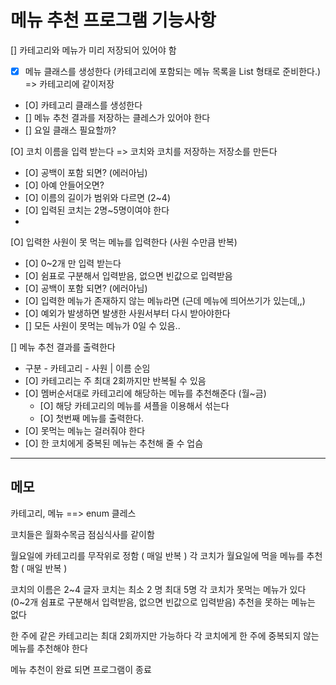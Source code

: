 # 메뉴 추천 프로그램 기능사항
[] 카테고리와 메뉴가 미리 저장되어 있어야 함
 - [X] 메뉴 클래스를 생성한다 (카테고리에 포함되는 메뉴 목록을 List<String> 형태로 준비한다.) => 카테고리에 같이저장
 - [O] 카테고리 클래스를 생성한다
 - [] 메뉴 추천 결과를 저장하는 클레스가 있어야 한다
 - [] 요일 클래스 필요할까?

[O] 코치 이름을 입력 받는다 => 코치와 코치를 저장하는 저장소를 만든다
 - [O] 공백이 포함 되면? (에러아님)
 - [O] 아예 안들어오면?
 - [O] 이름의 길이가 범위와 다르면 (2~4)
 - [O] 입력된 코치는 2명~5명이여야 한다
 - 
[O] 입력한 사원이 못 먹는 메뉴를 입력한다 (사원 수만큼 반복)
 - [O] 0~2개 만 입력 받는다
 - [O] 쉼표로 구분해서 입력받음, 없으면 빈값으로 입력받음
 - [O] 공백이 포함 되면? (에러아님)
 - [O] 입력한 메뉴가 존재하지 않는 메뉴라면 (근데 메뉴에 띄어쓰기가 있는데,,)
 - [O] 예외가 발생하면 발생한 사원서부터 다시 받아야한다
 - [] 모든 사원이 못먹는 메뉴가 0일 수 있음..

[] 메뉴 추천 결과를 출력한다
 - 구분 - 카테고리 - 사원 | 이름 순임
 - [O] 카테고리는 주 최대 2회까지만 반복될 수 있음 
 - [O] 멤버순서대로 카테고리에 해당하는 메뉴를 추천해준다 (월~금)
   - [O] 해당 카테고리의 메뉴를 셔플을 이용해서 섞는다
   - [O] 첫번째 메뉴를 출력한다.
 - [O] 못먹는 메뉴는 걸러줘야 한다
 - [O] 한 코치에게 중복된 메뉴는 추천해 줄 수 업슴
---
## 메모 

카테고리, 메뉴 ==> enum 클레스 


코치들은 월화수목금 점심식사를 같이함

월요일에 카테고리를 무작위로 정함 ( 매일 반복 )
각 코치가 월요일에 먹을 메뉴를 추천함 ( 매일 반복 ) 

코치의 이름은 2~4 글자
코치는 최소 2 명 최대 5명
각 코치가 못먹는 메뉴가 있다 (0~2개 쉼표로 구분해서 입력받음, 없으면 빈값으로 입력받음)
추천을 못하는 메뉴는 없다

한 주에 같은 카테고리는 최대 2회까지만 가능하다 
각 코치에게 한 주에 중복되지 않는 메뉴를  추천해야 한다

메뉴 추천이 완료 되면 프로그램이 종료